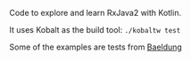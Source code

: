 Code to explore and learn RxJava2 with Kotlin.

It uses Kobalt as the build tool: `./kobaltw test`

Some of the examples are tests from [Baeldung](http://www.baeldung.com/rx-java)